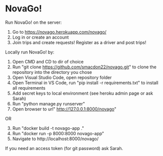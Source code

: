 # NovaGo!

Run NovaGo! on the server:

1. Go to https://novago.herokuapp.com/novago/
2. Log in or create an account
3. Join trips and create requests! Register as a driver and post trips!


Locally run NovaGo! by:

1. Open CMD and CD to dir of choice
2. Run "git clone https://github.com/smacdon22/novago.git" to clone the repository into the directory you chose
3. Open Visual Studio Code, open repository folder
4. Open Terminal in VS Code, run "pip install -r requirements.txt" to install all requirements
5. Add secret keys to local environment (see heroku admin page or ask Sarah)
6. Run "python manage.py runserver"
7. Open browser to url" http://127.0.0.1:8000/novago"

OR

3. Run "docker build -t novago-app ."
4. Run "docker run -p 8000:8000 novago-app"
5. Navigate to http://localhost:8000/novago/


If you need an access token (for git password) ask Sarah.
